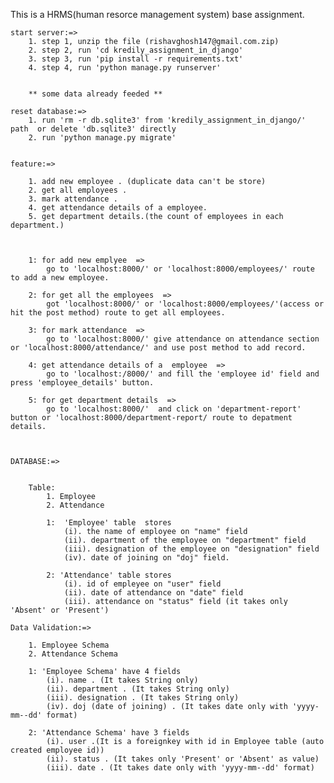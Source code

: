 This is a HRMS(human resorce management system) base assignment.

    start server:=>
        1. step 1, unzip the file (rishavghosh147@gmail.com.zip)
        2. step 2, run 'cd kredily_assignment_in_django'
        3. step 3, run 'pip install -r requirements.txt'
        4. step 4, run 'python manage.py runserver'


        ** some data already feeded **

    reset database:=>
        1. run 'rm -r db.sqlite3' from 'kredily_assignment_in_django/' path  or delete 'db.sqlite3' directly
        2. run 'python manage.py migrate'


    feature:=>

        1. add new employee . (duplicate data can't be store)
        2. get all employees .
        3. mark attendance .
        4. get attendance details of a employee.
        5. get department details.(the count of employees in each department.)



        1: for add new emplyee  =>
            go to 'localhost:8000/' or 'localhost:8000/employees/' route to add a new employee.

        2: for get all the employees  =>
            got 'localhost:8000/' or 'localhost:8000/employees/'(access or hit the post method) route to get all employees.

        3: for mark attendance  =>
            go to 'localhost:8000/' give attendance on attendance section or 'localhost:8000/attendance/' and use post method to add record.

        4: get attendance details of a  employee  =>
            go to 'localhost:/8000/' and fill the 'employee id' field and press 'employee_details' button.

        5: for get department details  =>
            go to 'localhost:8000/'  and click on 'department-report' button or 'localhost:8000/department-report/ route to depatment details.



    DATABASE:=>
    

        Table:  
            1. Employee
            2. Attendance

            1:  'Employee' table  stores
                (i). the name of employee on "name" field 
                (ii). department of the employee on "department" field 
                (iii). designation of the employee on "designation" field
                (iv). date of joining on "doj" field.

            2: 'Attendance' table stores
                (i). id of empleyee on "user" field
                (ii). date of attendance on "date" field
                (iii). attendance on "status" field (it takes only 'Absent' or 'Present')

    Data Validation:=>

        1. Employee Schema
        2. Attendance Schema

        1: 'Employee Schema' have 4 fields 
            (i). name . (It takes String only)
            (ii). department . (It takes String only)
            (iii). designation . (It takes String only)
            (iv). doj (date of joining) . (It takes date only with 'yyyy-mm--dd' format)

        2: 'Attendance Schema' have 3 fields
            (i). user .(It is a foreignkey with id in Employee table (auto created employee id))
            (ii). status . (It takes only 'Present' or 'Absent' as value)
            (iii). date . (It takes date only with 'yyyy-mm--dd' format)
